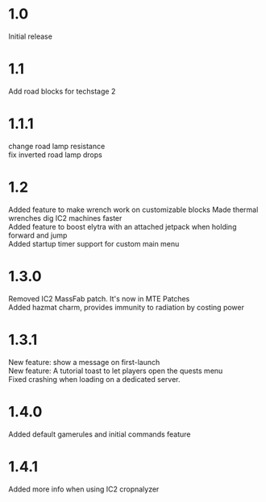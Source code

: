 # 1.0
Initial release  
# 1.1
Add road blocks for techstage 2  
# 1.1.1
change road lamp resistance  
fix inverted road lamp drops  
# 1.2
Added feature to make wrench work on customizable blocks Made thermal wrenches dig IC2 machines faster  
Added feature to boost elytra with an attached jetpack when holding forward and jump  
Added startup timer support for custom main menu  
# 1.3.0
Removed IC2 MassFab patch. It's now in MTE Patches  
Added hazmat charm, provides immunity to radiation by costing power  
# 1.3.1
New feature: show a message on first-launch  
New feature: A tutorial toast to let players open the quests menu  
Fixed crashing when loading on a dedicated server.  
# 1.4.0
Added default gamerules and initial commands feature  
# 1.4.1
Added more info when using IC2 cropnalyzer  